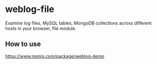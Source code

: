# weblog-file

Examine log files, MySQL tables, MongoDB collections across different hosts in your browser, file module.

## How to use

https://www.npmjs.com/package/weblog-demo
